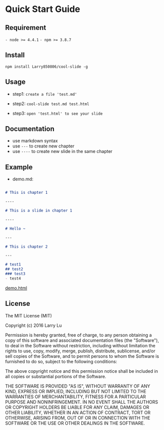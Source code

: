 # Quick Start Guide

## Requirement

`- node >= 4.4.1`
`- npm >= 3.8.7`

## Install

```
npm install Larry850806/cool-slide -g
```

## Usage

- step1: `create a file 'test.md'`

- step2: `cool-slide test.md test.html`

- step3: `open 'test.html' to see your slide`

## Documentation

- use markdown syntax
- use `---` to create new chapter
- use `----` to create new slide in the same chapter

## Example

+ demo.md:
```markdown

# This is chapter 1

----

# This is a slide in chapter 1

----

# Hello ~

---

# This is chapter 2

---

# test1
## test2
### test3
- test4

```

[demo.html](https://rawgit.com/Larry850806/cool-slide/master/demo.html)


## License

The MIT License (MIT)

Copyright (c) 2016 Larry Lu

Permission is hereby granted, free of charge, to any person obtaining a copy
of this software and associated documentation files (the "Software"), to deal
in the Software without restriction, including without limitation the rights
to use, copy, modify, merge, publish, distribute, sublicense, and/or sell
copies of the Software, and to permit persons to whom the Software is
furnished to do so, subject to the following conditions:

The above copyright notice and this permission notice shall be included in all
copies or substantial portions of the Software.

THE SOFTWARE IS PROVIDED "AS IS", WITHOUT WARRANTY OF ANY KIND, EXPRESS OR
IMPLIED, INCLUDING BUT NOT LIMITED TO THE WARRANTIES OF MERCHANTABILITY,
FITNESS FOR A PARTICULAR PURPOSE AND NONINFRINGEMENT. IN NO EVENT SHALL THE
AUTHORS OR COPYRIGHT HOLDERS BE LIABLE FOR ANY CLAIM, DAMAGES OR OTHER
LIABILITY, WHETHER IN AN ACTION OF CONTRACT, TORT OR OTHERWISE, ARISING FROM,
OUT OF OR IN CONNECTION WITH THE SOFTWARE OR THE USE OR OTHER DEALINGS IN THE
SOFTWARE.
